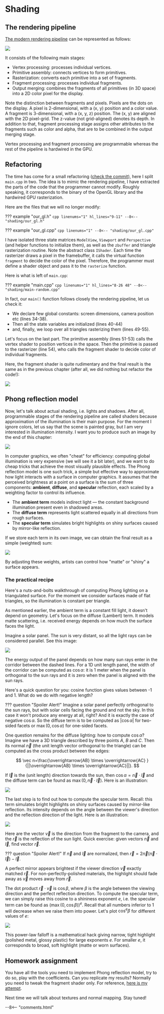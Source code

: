 # Shading

## The rendering pipeline

[The modern rendering pipeline](https://www.khronos.org/opengl/wiki/Rendering_Pipeline_Overview) can be represented as follows:

[![](shading/pipeline.svg)](shading/pipeline.svg)

It consists of the following main stages:

* Vertex processing: processes individual vertices.
* Primitive assembly: connects vertices to form primitives.
* Rasterization: converts each primitive into a set of fragments.
* Fragment processing: processes individual fragments.
* Output merging: combines the fragments of all primitives (in 3D space) into a 2D color pixel for the display.

Note the distinction between fragments and pixels.
Pixels are the dots on the display. A pixel is 2-dimensional, with a (x, y) position and a color value.
A fragment is 3-dimensional, with a (x, y, z) position. The (x, y) are aligned with the 2D pixel-grid. The z-value (not grid-aligned) denotes its depth.
In addition to that, fragment processing stage assigns other attributes to the fragments such as color and alpha, that are to be combined in the output merging stage.

Vertex processing and fragment processing are programmable whereas the rest of the pipeline is hardwired in the GPU.

## Refactoring

The time has come for a small refactoring ([check the commit](https://github.com/ssloy/tinyrenderer/commit/637223c98ae9610f7d9ff2c200e29aa837a162d5)), here I split `main.cpp` in two.
The idea is to mimic the rendering pipeline, I have extracted the parts of the code that the programmer cannot modify.
Roughly speaking, it corresponds to the binary of the OpenGL library and the hardwired GPU rasterization.

Here are the files that we will no longer modify:

??? example "our_gl.h"
    ```cpp linenums="1" hl_lines="9-11"
    --8<-- "shading/our_gl.h"
    ```

??? example "our_gl.cpp"
    ```cpp linenums="1"
    --8<-- "shading/our_gl.cpp"
    ```

I have isolated three state matrices `ModelView`, `Viewport` and `Perspective` (and helper functions to initialize them), as well as the `zbuffer` and triangle rasterization routine.
Note the abstract class `IShader`.
Each time the rasterizer draws a pixel in the framebuffer, it calls the virtual function `fragment` to decide the color of the pixel.
Therefore, the programmer must define a shader object and pass it to the `rasterize` function.

Here is what is left of `main.cpp`:

??? example "main.cpp"
    ```cpp linenums="1" hl_lines="8-26 48"
    --8<-- "shading/main-random.cpp"
    ```

In fact, our `main()` function follows closely the rendering pipeline, let us check it:

* We declare few global constants: screen dimensions, camera position etc (lines 34-38).
* Then all the state variables are initialized (lines 40-44)
* and, finally, we loop over all triangles rasterizing them (lines 49-55).

Let's focus on the last part. The primitive assembly (lines 51-53) calls the vertex shader to position vertices in the space.
Then the primitive is passed to the rasterizer (line 54), who calls the fragment shader to decide color of individual fragments.

Here, the fragment shader is quite rudimentary
and the final result is the same as in the previous chapter (after all, we did nothing but refactor the code!):

![](shading/random.png)

## Phong reflection model

Now, let's talk about actual shading, i.e. lights and shadows. After all, programmable stages of the rendering pipeline are called shaders because approximation of the illumination is their main purpose.
For the moment I ignore colors, let us say that the scene is painted gray, but I am very interested in illumination intensity.
I want you to produce such an image by the end of this chapter:

![](shading/phong-full.png)

In computer graphics, we often "cheat" for efficiency: computing global illumination is very expensive (we will see it a bit later), and we want to do cheap tricks that achieve the most visually plausible effects.
The Phong reflection model is one such trick, a simple but effective way to approximate how light interacts with a surface in computer graphics.
It assumes that the perceived brightness at a point on a surface is the sum of three components: **ambient**, **diffuse**, and **specular** reflection, each scaled by a weighting factor to control its influence.

* The **ambient term** models indirect light — the constant background illumination present even in shadowed areas.
* The **diffuse term** represents light scattered equally in all directions from rough surfaces.
* The **specular term** simulates bright highlights on shiny surfaces caused by mirror-like reflection.

If we store each term in its own image, we can obtain the final result as a simple (weighted) sum:

[![](shading/phong-reflectance.png)](shading/phong-reflectance.png)

By adjusting these weights, artists can control how "matte" or "shiny" a surface appears.

### The practical recipe

Here's a nuts-and-bolts walkthrough of computing Phong lighting on a triangulated surface.
For the moment we consider surfaces made of flat triangles, so the illumination is constant per triangle.

As mentioned earlier, the ambient term is a constant fill light, it doesn't depend on geometry.
Let's focus on the diffuse (Lambert) term.
It models matte scattering, i.e. received energy depends on how much the surface faces the light.

Imagine a solar panel. The sun is very distant, so all the light rays can be considered parallel.
See this image:

![](shading/diffuse.svg)

The energy output of the panel depends on how many sun rays enter in the corridor between the dashed lines.
For a 1D unit length panel, the width of the corridor can be computed as $\cos \alpha$: it is 1 meter when the panel is orthogonal to the sun rays and it is zero when the panel is aligned with the sun rays.

Here's a quick question for you: cosine function gives values between -1 and 1. What do we do with negative length?

??? question "Spoiler Alert!"
    Imagine a solar panel perfectly orthogonal to the sun rays, but with solar cells facing the ground and not the sky. In this case it won't produce any energy at all, right?
    And it is exactly the case of negative $\cos \alpha$. So the diffuse term is to be computed as $|\cos \alpha|$ for two-sided facets or $\max (0, \cos \alpha)$ for one-sided facets.

One question remains for the diffuse lighting: how to compute $\cos \alpha$?
Imagine we have a 3D triangle described by three points $A$, $B$ and $C$.
Then its normal $\vec n$ (the unit length vector orthogonal to the triangle) can be computed as the cross product between the edges:

$$
\vec n=\frac{\overrightarrow{AB} \times \overrightarrow{AC} }{||\overrightarrow{AB} \times \overrightarrow{AC}||}.
$$

If $\vec l$ is the (unit length) direction towards the sun, then $\cos \alpha = \vec n \cdot \vec l$ and the diffuse term can be found as $\max(0, \vec n \cdot \vec l).$
Here is an illustration:

![](shading/vectors1.svg)

The last step is to find out how to compute the specular term.
Recall: this term simulates bright highlights on shiny surfaces caused by mirror-like reflection.
Its intensity depends on the angle between the viewer's direction and the reflection direction of the light.
Here is an illustration:

![](shading/vectors2.svg)

Here are the vector $\vec v$ is the direction from the fragment to the camera, and the $\vec r$ is the reflection of the sun light.
Quick exercise: given vectors $\vec n$ and $\vec l$, find vector $\vec r$.

??? question "Spoiler Alert!"
    If $\vec n$ and $\vec l$ are normalized, then $\vec r = 2\vec n (\vec n \cdot \vec l ) - \vec l$.


A perfect mirror appears brightest if the viewer direction $\vec v$ exactly matched $\vec r$.
For non-perfectly-polished materials, the highlight should fade away as $\vec v$ moves away from $\vec r$.

The dot product $\vec r \cdot \vec v$ is $\cos \beta$, where $\beta$ is the angle between the viewing direction and the perfect reflection direction.
To compute the specular term, we can simply raise this cosine to a shininess exponent $e$, i.e. the specular term can be found as $(\max(0, \cos \beta))^e$.
Recall that all numbers inferior to 1 will decrease when we raise them into power.
Let's plot $\cos^e \beta$ for different values of $e$:

![](shading/exponent.png)

This power-law falloff is a mathematical hack giving narrow, tight highlight (polished metal, glossy plastic) for large exponents $e$.
For smaller $e$, it corresponds to broad, soft highlight (matte or worn surfaces).

## Homework assignment

You have all the tools you need to implement Phong reflection model, try to do so, play with the coefficients. Can you replicate my results?
Normally you need to tweak the fragment shader only.
For reference, [here is my attempt](https://github.com/ssloy/tinyrenderer/commit/27f4fd811aa3a62e478910e195abb9c6c6318f97).

Next time we will talk about textures and normal mapping. Stay tuned!

--8<-- "comments.html"



